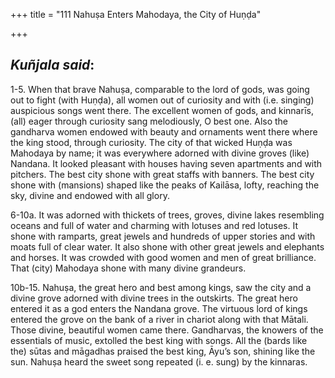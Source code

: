 +++
title = "111 Nahuṣa Enters Mahodaya, the City of Huṇḍa"

+++
 

## *Kuñjala said*:

1-5. When that brave Nahuṣa, comparable to the lord of gods, was going out to fight (with Huṇḍa), all women out of curiosity and with (i.e. singing) auspicious songs went there. The excellent women of gods, and kinnarīs, (all) eager through curiosity sang melodiously, O best one. Also the gandharva women endowed with beauty and ornaments went there where the king stood, through curiosity. The city of that wicked Huṇḍa was Mahodaya by name; it was everywhere adorned with divine groves (like) Nandana. It looked pleasant with houses having seven apartments and with pitchers. The best city shone with great staffs with banners. The best city shone with (mansions) shaped like the peaks of Kailāsa, lofty, reaching the sky, divine and endowed with all glory.

6-10a. It was adorned with thickets of trees, groves, divine lakes resembling oceans and full of water and charming with lotuses and red lotuses. It shone with ramparts, great jewels and hundreds of upper stories and with moats full of clear water. It also shone with other great jewels and elephants and horses. It was crowded with good women and men of great brilliance. That (city) Mahodaya shone with many divine grandeurs.

10b-15. Nahuṣa, the great hero and best among kings, saw the city and a divine grove adorned with divine trees in the outskirts. The great hero entered it as a god enters the Nandana grove. The virtuous lord of kings entered the grove on the bank of a river in chariot along with that Mātali. Those divine, beautiful women came there. Gandharvas, the knowers of the essentials of music, extolled the best king with songs. All the (bards like the) sūtas and māgadhas praised the best king, Āyu’s son, shining like the sun. Nahuṣa heard the sweet song repeated (i. e. sung) by the kinnaras.


